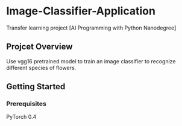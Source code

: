 # Image-Classifier-Application
Transfer learning project [AI Programming with Python Nanodegree]

## Projcet Overview
Use vgg16 pretrained model to train an image classifier to recognize different species of flowers. 

## Getting Started
### Prerequisites
PyTorch 0.4

